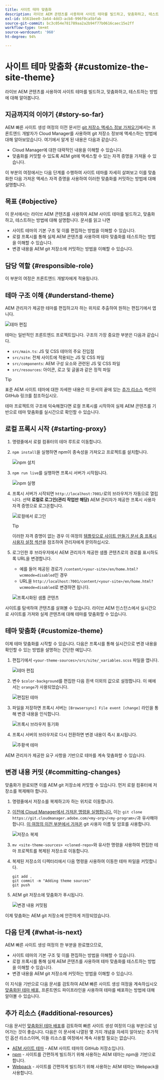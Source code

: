```yaml
---
title: 사이트 테마 맞춤화
description: 라이브 AEM 콘텐츠를 사용하여 사이트 테마를 빌드하고, 맞춤화하고, 테스트하는 방법에 대해 알아봅니다.
exl-id: b561bee0-3a64-4dd3-acb8-996f0ca5bfab
source-git-commit: bc3c054e781789aa2a2b94f77b0616caec15e2ff
workflow-type: tm+mt
source-wordcount: '960'
ht-degree: 94%

---
```


# 사이트 테마 맞춤화 {#customize-the-site-theme}

라이브 AEM 콘텐츠를 사용하여 사이트 테마를 빌드하고, 맞춤화하고, 테스트하는 방법에 대해 알아봅니다.

## 지금까지의 이야기 {#story-so-far}

AEM 빠른 사이트 생성 여정의 이전 문서인 [git 저장소 액세스 정보 가져오기](retrieve-access.md)에서는 프론트엔드 개발자가 Cloud Manager를 사용하여 git 저장소 정보에 액세스하는 방법에 대해 알아보았습니다. 여기에서 알게 된 내용은 다음과 같습니다.

* Cloud Manager에 대한 대략적인 내용을 이해할 수 있습니다.
* 맞춤화를 커밋할 수 있도록 AEM git에 액세스할 수 있는 자격 증명을 가져올 수 있습니다.

이 부분의 여정에서는 다음 단계를 수행하여 사이트 테마를 자세히 살펴보고 이를 맞춤화한 다음 가져온 액세스 자격 증명을 사용하여 이러한 맞춤화를 커밋하는 방법에 대해 설명합니다.

## 목표 {#objective}

이 문서에서는 라이브 AEM 콘텐츠를 사용하여 AEM 사이트 테마를 빌드하고, 맞춤화하고, 테스트하는 방법에 대해 설명합니다. 문서를 읽고 나면

* 사이트 테마의 기본 구조 및 이를 편집하는 방법을 이해할 수 있습니다.
* 로컬 프록시를 통해 실제 AEM 콘텐츠를 사용하여 테마 맞춤화를 테스트하는 방법을 이해할 수 있습니다.
* 변경 내용을 AEM git 저장소에 커밋하는 방법을 이해할 수 있습니다.

## 담당 역할 {#responsible-role}

이 부분의 여정은 프론트엔드 개발자에게 적용됩니다.

## 테마 구조 이해 {#understand-theme}

AEM 관리자가 제공한 테마를 편집하고자 하는 위치로 추출하여 원하는 편집기에서 엽니다.

![테마 편집](assets/edit-theme.png)

테마는 일반적인 프론트엔드 프로젝트입니다. 구조의 가장 중요한 부분은 다음과 같습니다.

* `src/main.ts`: JS 및 CSS 테마의 주요 진입점
* `src/site`: 전체 사이트에 적용되는 JS 및 CSS 파일
* `src/components`: AEM 구성 요소와 관련된 JS 및 CSS 파일
* `src/resources`: 아이콘, 로고 및 글꼴과 같은 정적 파일

>[!TIP]
>
>표준 AEM 사이트 테마에 대한 자세한 내용은 이 문서의 끝에 있는 [추가 리소스](#additional-resources) 섹션의 GitHub 링크를 참조하십시오.

테마 프로젝트의 구조에 익숙해졌다면 로컬 프록시를 시작하여 실제 AEM 콘텐츠를 기반으로 테마 맞춤화를 실시간으로 확인할 수 있습니다.

## 로컬 프록시 시작 {#starting-proxy}

1. 명령줄에서 로컬 컴퓨터의 테마 루트로 이동합니다.
1. `npm install`을 실행하면 npm이 종속성을 가져오고 프로젝트를 설치합니다.

   ![npm 설치](assets/npm-install.png)

1. `npm run live`를 실행하면 프록시 서버가 시작됩니다.

   ![npm 실행](assets/npm-run-live.png)

1. 프록시 서버가 시작되면 `http://localhost:7001/`로의 브라우저가 자동으로 열립니다. 선택 **로컬로 로그인(관리 작업만 해당)** AEM 관리자가 제공한 프록시 사용자 자격 증명으로 로그온합니다.

   ![로컬에서 로그인](assets/sign-in-locally.png)

   >[!TIP]
   >
   >이러한 자격 증명이 없는 경우 이 여정의 [템플릿으로 사이트 만들기 문서 중 프록시 사용자 설정 섹션](/help/journey-sites/quick-site/create-site.md#proxy-user)을 참조하여 관리자에게 문의하십시오.

1. 로그인한 후 브라우저에서 AEM 관리자가 제공한 샘플 콘텐츠로의 경로를 표시하도록 URL을 변경합니다.

   * 예를 들어 제공된 경로가 `/content/<your-site>/en/home.html?wcmmode=disabled`인 경우
   * URL을 `http://localhost:7001/content/<your-site>/en/home.html?wcmmode=disabled`로 변경하면 됩니다.

   ![프록시화된 샘플 콘텐츠](assets/proxied-sample-content.png)

사이트를 탐색하여 콘텐츠를 살펴볼 수 있습니다. 라이브 AEM 인스턴스에서 실시간으로 사이트를 가져와 실제 콘텐츠에 대해 테마를 맞춤화할 수 있습니다.

## 테마 맞춤화 {#customize-theme}

이제 테마 맞춤화를 시작할 수 있습니다. 다음은 프록시를 통해 실시간으로 변경 내용을 확인할 수 있는 방법을 설명하는 간단한 예입니다.

1. 편집기에서 `<your-theme-sources>/src/site/_variables.scss` 파일을 엽니다.

   ![테마 편집](assets/edit-theme.png)

1. 변수 `$color-background`를 편집한 다음 흰색 이외의 값으로 설정합니다. 이 예에서는 `orange`가 사용되었습니다.

   ![편집된 테마](assets/edited-theme.png)

1. 파일을 저장하면 프록시 서버는 `[Browsersync] File event [change]` 라인을 통해 변경 내용을 인식합니다.

   ![프록시 브라우저 동기화](assets/proxy-browsersync.png)

1. 프록시 서버의 브라우저로 다시 전환하면 변경 내용이 즉시 표시됩니다.

   ![주황색 테마](assets/orange-theme.png)

AEM 관리자가 제공한 요구 사항을 기반으로 테마를 계속 맞춤화할 수 있습니다.

## 변경 내용 커밋 {#committing-changes}

맞춤화가 완료되면 이를 AEM git 저장소에 커밋할 수 있습니다. 먼저 로컬 컴퓨터에 저장소를 복제해야 합니다.

1. 명령줄에서 저장소를 복제하고자 하는 위치로 이동합니다.
1. [이전에 Cloud Manager에서 가져온 명령을 실행합니다.](retrieve-access.md) 이는 `git clone https://git.cloudmanager.adobe.com/<my-org>/<my-program>/`과 유사해야 합니다. [이 여정의 이전 부분에서 가져온](retrieve-access.md) git 사용자 이름 및 암호를 사용합니다.

   ![저장소 복제](assets/clone-repo.png)

1. `mv <site-theme-sources> <cloned-repo>`와 유사한 명령을 사용하여 편집한 테마 프로젝트를 복제된 저장소로 이동합니다.
1. 복제된 저장소의 디렉터리에서 다음 명령을 사용하여 이동한 테마 파일을 커밋합니다.

   ```text
   git add .
   git commit -m "Adding theme sources"
   git push
   ```

1. AEM git 저장소에 맞춤화가 푸시됩니다.

   ![변경 내용 커밋됨](assets/changes-committed.png)

이제 맞춤화는 AEM git 저장소에 안전하게 저장되었습니다.

## 다음 단계 {#what-is-next}

AEM 빠른 사이트 생성 여정의 한 부분을 완료했으므로,

* 사이트 테마의 기본 구조 및 이를 편집하는 방법을 이해할 수 있습니다.
* 로컬 프록시를 통해 실제 AEM 콘텐츠를 사용하여 테마 맞춤화를 테스트하는 방법을 이해할 수 있습니다.
* 변경 내용을 AEM git 저장소에 커밋하는 방법을 이해할 수 있습니다.

이 지식을 기반으로 다음 문서를 검토하여 AEM 빠른 사이트 생성 여정을 계속하십시오 [맞춤화된 테마 배포,](deploy-theme.md) 프론트엔드 파이프라인을 사용하여 테마를 배포하는 방법에 대해 알아볼 수 있습니다.

## 추가 리소스 {#additional-resources}

다음 문서인 [맞춤화된 테마 배포](deploy-theme.md)를 검토하여 빠른 사이트 생성 여정의 다음 부분으로 넘어가는 것이 좋습니다. 다음은 이 문서에 나열된 몇 가지 개념을 자세히 알아보는 추가적인 옵션 리소스이며, 이들 리소스를 여정에서 계속 사용할 필요는 없습니다.

* [AEM 사이트 테마](https://github.com/adobe/aem-site-template-standard-theme-e2e) - AEM 사이트 테마의 GitHub 저장소입니다.
* [npm](https://www.npmjs.com) - 사이트를 간편하게 빌드하기 위해 사용하는 AEM 테마는 npm을 기반으로 합니다.
* [Webpack](https://webpack.js.org) - 사이트를 간편하게 빌드하기 위해 사용하는 AEM 테마는 Webpack을 사용합니다.
